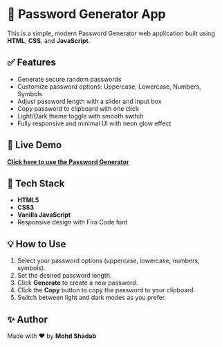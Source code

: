 # 🔑 Password Generator App

This is a simple, modern Password Generator web application built using **HTML**, **CSS**, and **JavaScript**.

## ✅ Features
- Generate secure random passwords  
- Customize password options: Uppercase, Lowercase, Numbers, Symbols  
- Adjust password length with a slider and input box  
- Copy password to clipboard with one click  
- Light/Dark theme toggle with smooth switch  
- Fully responsive and minimal UI with neon glow effect

## 🚀 Live Demo
[**Click here to use the Password Generator**](https://mohdshadabdev.github.io/Password-Generator-App/)


## 📂 Tech Stack
- **HTML5**
- **CSS3**
- **Vanilla JavaScript**
- Responsive design with Fira Code font

## 💡 How to Use
1. Select your password options (uppercase, lowercase, numbers, symbols).
2. Set the desired password length.
3. Click **Generate** to create a new password.
4. Click the **Copy** button to copy the password to your clipboard.
5. Switch between light and dark modes as you prefer.

## ✨ Author
Made with ❤️ by **Mohd Shadab**
